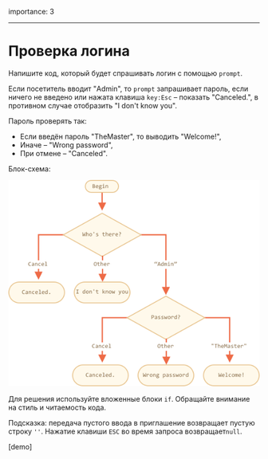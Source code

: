importance: 3

---

# Проверка логина

Напишите код, который будет спрашивать логин с помощью `prompt`.

Если посетитель вводит "Admin", то `prompt` запрашивает пароль, если ничего не введено или нажата клавиша `key:Esc` – показать "Canceled.", в противном случае отобразить "I don't know you".

Пароль проверять так:

- Если введён пароль "TheMaster", то выводить "Welcome!",
- Иначе – "Wrong password",
- При отмене – "Canceled".

Блок-схема:

![](ifelse_task.png)

Для решения используйте вложенные блоки `if`. Обращайте внимание на стиль и читаемость кода.

Подсказка: передача пустого ввода в приглашение возвращает пустую строку `''`. Нажатие клавиши `ESC` во время запроса возвращает`null`.

[demo]